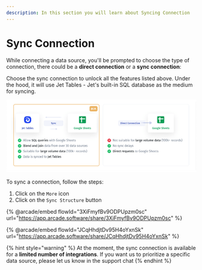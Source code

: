 ```yaml
---
description: In this section you will learn about Syncing Connection
---
```


# Sync Connection

While connecting a data source, you'll be prompted to choose the type of connection, there could be a **direct connection** or a **sync connection**:

Choose the sync connection to unlock all the features listed above. Under the hood, it will use Jet Tables - Jet's built-in SQL database as the medium for syncing.

![The dialog window to choose the connection type](../../.gitbook/assets/dtnxb-min.png)

To sync a connection, follow the steps:

1. Click on the `More` icon
2. Click on the `Sync Structure` button

{% @arcade/embed flowId="3XiFmyfBv9ODPUpzm0sc" url="https://app.arcade.software/share/3XiFmyfBv9ODPUpzm0sc" %}

{% @arcade/embed flowId="JCqHhdjtDv95H4oYxnSk" url="https://app.arcade.software/share/JCqHhdjtDv95H4oYxnSk" %}

{% hint style="warning" %}
At the moment, the sync connection is available for a **limited number of integrations**. If you want us to prioritize a specific data source, please let us know in the support chat
{% endhint %}
